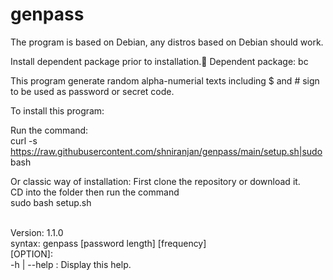 #  genpass

The program is based on Debian, any distros based on Debian should work.

Install dependent package prior to installation.
Dependent package: bc

This program generate random alpha-numerial texts including $ and # sign to be used as password or secret code. <br>

To install this program:<br>

Run the command:<br>
curl -s https://raw.githubusercontent.com/shniranjan/genpass/main/setup.sh|sudo bash
<br>

Or classic way of installation:
First clone the repository or download it. <br>
CD into the folder then run the command <br>
sudo bash setup.sh <br><br>

Version: 1.1.0 <br>
syntax: genpass  \[password length\] \[frequency\] <br>
[OPTION]: <br>
-h | --help : Display this help. <br>




